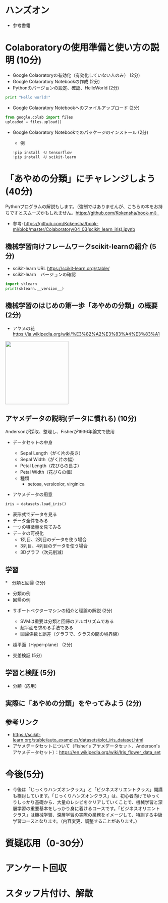 # ハンズオン
* 参考書籍


# Colaboratoryの使用準備と使い方の説明 (10分)

* Google Colaoratoryの有効化（有効化していない人のみ） (2分)
* Google Colaoratory Notebookの作成 (2分)
* Pythonのバージョンの設定、確認、HelloWorld (2分)
```Python
print "Hello world!"
```
* Google Colaoratory Notebookへのファイルアップロード (2分)
```Python
from google.colab import files
uploaded = files.upload()
```
* Google Colaoratory Notebookでのパッケージのインストール (2分)

  - 例
  ```Python
  !pip install -U tensorflow
  !pip install -U scikit-learn
  ```

# 「あやめの分類」にチャレンジしよう (40分)

Pythonプログラムの解説もします。（強制ではありませんが、こちらの本をお持ちですとスムーズかもしれません。https://github.com/Kokensha/book-ml）

* 参考: https://github.com/Kokensha/book-ml/blob/master/Colaboratory/04_03(scikit_learn_iris).ipynb

## 機械学習向けフレームワークscikit-learnの紹介 (5分)
  - scikit-learn URL https://scikit-learn.org/stable/
  - scikit-learn　バージョンの確認
  ```Python
  import sklearn
  print(sklearn.__version__)
  ```
## 機械学習のはじめの第一歩「あやめの分類」の概要 (2分)
  
  - アヤメの花　https://ja.wikipedia.org/wiki/%E3%82%A2%E3%83%A4%E3%83%A1
  <img src="https://upload.wikimedia.org/wikipedia/commons/thumb/0/0d/Iris_sanguinea_01.JPG/1280px-Iris_sanguinea_01.JPG" width=200 />

## アヤメデータの説明(データに慣れる) (10分) 
Andersonが採取、整理し、Fisherが1936年論文で使用

* データセットの中身
  - Sepal Length（がく片の長さ）
  - Sepal Width（がく片の幅）
  - Petal Length（花びらの長さ）
  - Petal Width（花びらの幅）
  - 種類
    - setosa, versicolor, virginica
  
* アヤメデータの用意
```Python
iris = datasets.load_iris()
```

* 表形式でデータを見る
* データ全件をみる
* 一つの特徴量を見てみる
* データの可視化
  - 1列目、2列目のデータを使う場合
  - 3列目、4列目のデータを使う場合
  - 3Dグラフ（次元削減）

## 学習
*　分類と回帰 (2分)
  - 分類の例
  - 回帰の例

* サポートベクターマシンの紹介と理論の解説 (2分)
  - SVMは重要は分類と回帰のアルゴリズムである
  - 超平面を求める手法である
  - 回帰係数と誤差（グラフで、クラスの間の境界線）

* 超平面（Hyper-plane） (2分)

* 交差検証 (5分)

## 学習と検証 (5分)
* 分類（応用）

## 実際に「あやめの分類」をやってみよう  (2分)

## 参考リンク
* https://scikit-learn.org/stable/auto_examples/datasets/plot_iris_dataset.html
* アヤメデータセットについて（Fisher's アヤメデータセット、Anderson's アヤメデータセット）：https://en.wikipedia.org/wiki/Iris_flower_data_set


# 今後(5分)

* 今後は「じっくりハンズオンクラス」と「ビジネスオリエントクラス」開講も検討しています。「じっくりハンズオンクラス」は、初心者向けでゆっくりしっかり基礎から、大量のレシピをクリアしていくことで、機械学習と深層学習の重要基本をしっかり身に着けるコースです。「ビジネスオリエントクラス」は機械学習、深層学習の実際の業務をイメージして、特訓する中級学習コースとなります。（内容変更、調整することがあります。）

# 質疑応用（0-30分）

# アンケート回収

# スタッフ片付け、解散
